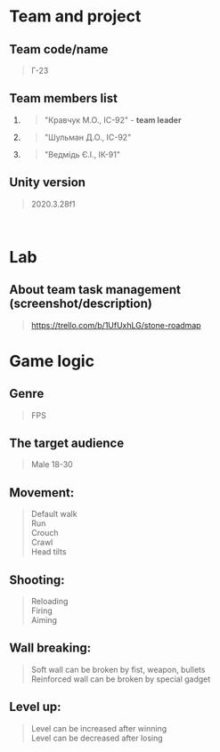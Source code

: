# Team and project
## Team code/name
> Г-23

## Team members list 
1. > "Кравчук М.О., ІС-92" - **team leader**
1. > "Шульман Д.О., ІС-92"
1. > "Ведмідь Є.І., ІК-91" 

## Unity version
> 2020.3.28f1

</br>

# Lab
## About team task management (screenshot/description)
> https://trello.com/b/1UfUxhLG/stone-roadmap

# Game logic

## Genre
> FPS

## The target audience
> Male 18-30

## Movement:
> Default walk</br>
> Run</br>
> Crouch</br>
> Crawl</br>
> Head tilts

## Shooting:
> Reloading</br>
> Firing</br>
> Aiming

## Wall breaking:
> Soft wall can be broken by fist, weapon, bullets</br>
> Reinforced wall can be broken by special gadget 

## Level up:
> Level can be increased after winning</br>
> Level can be decreased after losing